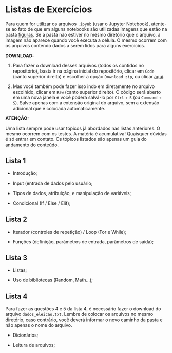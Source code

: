# Listas de Exercícios

Para quem for utilizar os arquivos `.ipynb` (usar o Jupyter Notebook), atente-se ao fato de que em alguns notebooks são utilizadas imagens que estão na pasta [figuras](https://github.com/anacwagner/Monitoria-Computacao-2020/tree/master/Exercicios/figuras). 
Se a pasta não estiver no mesmo diretório que o arquivo, a imagem não aparece quando você executa a célula. O mesmo ocorrem com os arquivos contendo dados a serem lidos para alguns exercícios. 


**DOWNLOAD:**

1. Para fazer o download desses arquivos (todos os contidos no repositório), basta ir na página inicial do repositório, clicar em `Code` (canto superior direito) e escolher a opção `Download zip`, ou clicar [aqui](https://github.com/anacwagner/Monitoria-Computacao-2020/archive/master.zip). 


2. Mas você também pode fazer isso indo em diretamente no arquivo escolhido, clicar em `Raw` (canto superior direito). O código será aberto em uma nova janela e você poderá salvá-lo por `Ctrl` + `S` (ou `Command` + `S`). Salve apenas com a extensão original do arquivo, sem a extensão adicional que é colocada automaticamente. 


**ATENÇÃO:**

Uma lista sempre pode usar tópicos já abordados nas listas anteriores. O mesmo ocorrem com os testes. A matéria é acumulativa! Quaisquer dúvidas é só entrar em contato. Os tópicos listados são apenas um guia do andamento do conteúdo. 


## Lista 1
* Introdução;

* Input (entrada de dados pelo usuário;

* Tipos de dados, atribuição, e manipulação de variáveis;

* Condicional (If / Else / Elif);

## Lista 2
* Iterador (controles de repetição) / Loop (For e While);

* Funções (definição, parâmetros de entrada, parâmetros de saída);

## Lista 3
* Listas;

* Uso de bibliotecas (Random, Math...);


## Lista 4
Para fazer as questões 4 e 5 da lista 4, é necessário fazer o download do arquivo `dados_eleicao.txt`. 
Lembre de colocar os arquivos no mesmo diretório, caso contrário, você deverá informar o novo caminho da pasta e não apenas o nome do arquivo. 

* Dicionários;

* Leitura de arquivos;
